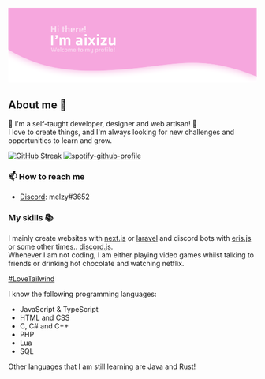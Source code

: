 ![](title.png)

## About me 🌱
🎉 I'm a self-taught developer, designer and web artisan! 🎉 <br/>
I love to create things, and I'm always looking for new challenges and opportunities to learn and grow.

[![GitHub Streak](https://github-readme-streak-stats.herokuapp.com?user=aixizu&theme=github-dark-blue&hide_border=true&date_format=M%20j%5B%2C%20Y%5D)](https://git.io/streak-stats) [![spotify-github-profile](https://spotify-github-profile.vercel.app/api/view?uid=cfc1xjfm37hnpn8rq5en0hl78&cover_image=true&theme=novatorem&show_offline=true&background_color=121212&bar_color=7b8bdb&bar_color_cover=false)](https://spotify-github-profile.vercel.app/api/view?uid=cfc1xjfm37hnpn8rq5en0hl78&redirect=true)

### 📫 How to reach me
- [Discord]("https://discordapp.com/users/673259444133560333"): melzy#3652

### My skills 📚
I mainly create websites with [next.js](https://nextjs.org/) or [laravel](https://laravel.com/) and discord bots with [eris.js](https://abal.moe/Eris/) or some other times.. [discord.js](https://discord.js.org/). <br/> Whenever I am not coding, I am either playing video games whilst talking to friends or drinking hot chocolate and watching netflix.

[#LoveTailwind](https://tailwindcss.com/)

I know the following programming languages:
- JavaScript & TypeScript
- HTML and CSS
- C, C# and C++ 
- PHP 
- Lua
- SQL

Other languages that I am still learning are Java and Rust!
